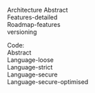 Architecture Abstract  
Features-detailed  
Roadmap-features  
versioning  

Code:  
Abstract  
Language-loose  
Language-strict  
Language-secure  
Language-secure-optimised  
